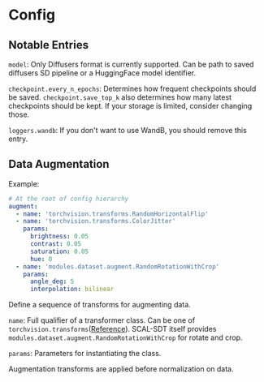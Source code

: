 # Config

## Notable Entries

`model`: Only Diffusers format is currently supported. Can be path to saved diffusers SD pipeline or a HuggingFace model
identifier.

`checkpoint.every_n_epochs`: Determines how frequent checkpoints should be saved. `checkpoint.save_top_k` also
determines how many latest checkpoints should be kept. If your storage is limited, consider changing those.

`loggers.wandb`: If you don't want to use WandB, you should remove this entry.

## Data Augmentation

Example:

```yaml
# At the root of config hierarchy
augment:
  - name: 'torchvision.transforms.RandomHorizontalFlip'
  - name: 'torchvision.transforms.ColorJitter'
    params:
      brightness: 0.05
      contrast: 0.05
      saturation: 0.05
      hue: 0
  - name: 'modules.dataset.augment.RandomRotationWithCrop'
    params:
      angle_deg: 5
      interpolation: bilinear
```

Define a sequence of transforms for augmenting data.

`name`: Full qualifier of a transformer class.
Can be one
of `torchvision.transforms`([Reference](https://pytorch.org/vision/stable/transforms.html#transforms-on-pil-image-and-torch-tensor)).
SCAL-SDT itself provides `modules.dataset.augment.RandomRotationWithCrop` for rotate and crop.

`params`: Parameters for instantiating the class.

Augmentation transforms are applied before normalization on data.
